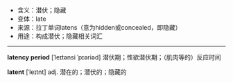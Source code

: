 - <span class="definition">含义：潜伏；隐藏</span>
- <span class="definition">变体：late</span>
- <span class="definition">来源：拉丁单词latens（意为hidden或concealed，即隐藏）</span>
- <span class="definition">用途：构成潜伏；隐藏相关词汇</span>

---

<span class="vocabulary">**latency period**</span> [ˈleɪtənsi ˈpɪəriəd] 潜伏期；性欲潜伏期；（肌肉等的）反应时间

<span class="vocabulary">**latent**</span> [ˈleɪtnt] adj. 潜在的；潜伏的；隐藏的   


